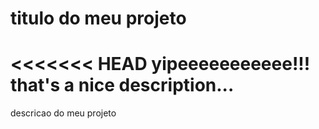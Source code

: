 # titulo do meu projeto
<<<<<<< HEAD
yipeeeeeeeeeee!!!
that's a nice description...
=======

descricao do meu projeto
